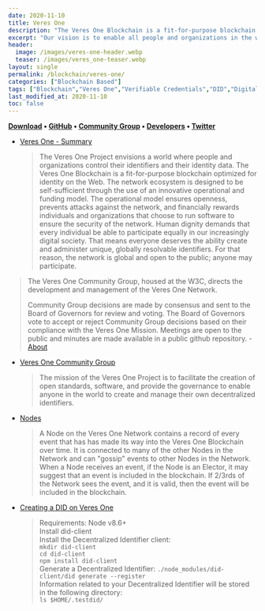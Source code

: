 ```yaml
---
date: 2020-11-10
title: Veres One
description: "The Veres One Blockchain is a fit-for-purpose blockchain optimized for identity on the Web."
excerpt: "Our vision is to enable all people and organizations in the world to create and own their online identifiers, control their identity data and with whom they share that data."
header: 
  image: /images/veres-one-header.webp
  teaser: /images/veres_one-teaser.webp
layout: single
permalink: /blockchain/veres-one/
categories: ["Blockchain Based"]
tags: ["Blockchain","Veres One","Verifiable Credentials","DID","Digital Bazaar","Veres One CG","W3C"]
last_modified_at: 2020-11-10
toc: false
---
```


**[Download](https://nodejs.org/en/download/) • [GitHub](https://github.com/veres-one/) • [Community Group](https://www.w3.org/community/veres-one/) • [Developers](https://veres.one/developers/) • [Twitter](https://twitter.com/veresoneid)**


* [Veres One - Summary](https://veres.one/summary/)
  > The Veres One Project envisions a world where people and organizations control their identifiers and their identity data. The Veres One Blockchain is a fit-for-purpose blockchain optimized for identity on the Web. The network ecosystem is designed to be self-sufficient through the use of an innovative operational and funding model. The operational model ensures openness, prevents attacks against the network, and financially rewards individuals and organizations that choose to run software to ensure the security of the network. Human dignity demands that every individual be able to participate equally in our increasingly digital society. That means everyone deserves the ability create and administer unique, globally resolvable identifiers. For that reason, the network is global and open to the public; anyone may participate.

> The Veres One Community Group, housed at the W3C, directs the development and management of the Veres One Network.
> 
> Community Group decisions are made by consensus and sent to the Board of Governors for review and voting. The Board of Governors vote to accept or reject Community Group decisions based on their compliance with the Veres One Mission. Meetings are open to the public and minutes are made available in a public github repository. - [About](https://veres.one/about/)

* [Veres One Community Group](https://www.w3.org/community/veres-one/)
  > The mission of the Veres One Project is to facilitate the creation of open standards, software, and provide the governance to enable anyone in the world to create and manage their own decentralized identifiers.

* [Nodes](https://veres.one/)
  > A Node on the Veres One Network contains a record of every event that has has made its way into the Veres One Blockchain over time. It is connected to many of the other Nodes in the Network and can "gossip" events to other Nodes in the Network. When a Node receives an event, if the Node is an Elector, it may suggest that an event is included in the blockchain. If 2/3rds of the Network sees the event, and it is valid, then the event will be included in the blockchain.

* [Creating a DID on Veres One](https://veres.one/download/)
  > Requirements: Node v8.6+\
  > Install did-client\
  > Install the Decentralized Identifier client:\
  > `mkdir did-client`\
  > `cd did-client`\
  > `npm install did-client`\
  > Generate a Decentralized Identifier:
  > `./node_modules/did-client/did generate --register`\
  > Information related to your Decentralized Identifier will be stored in the following directory:\
  > `ls $HOME/.testdid/`


